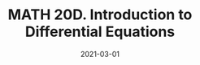 ---
title: "MATH 20D. Introduction to Differential Equations"
collection: teaching
type: "Undergraduate course"
permalink: /teaching/2021-spring-math20d
venue: "University of California San Diego"
date: 2021-03-01
location: "San Diego, California"
---